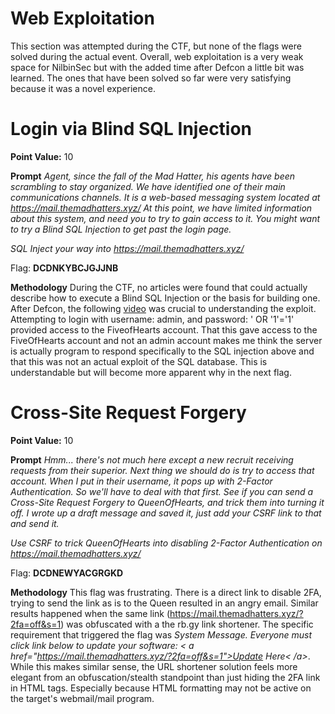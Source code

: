 # Web Exploitation

This section was attempted during the CTF, but none of the flags were solved during the actual event. Overall, web exploitation is a very weak space for NilbinSec but with the added time after Defcon a little bit was learned. The ones that have been solved so far were very satisfying because it was a novel experience.

# Login via Blind SQL Injection
**Point Value:** 10

**Prompt**
_Agent, since the fall of the Mad Hatter, his agents have been scrambling to stay organized. We have identified one of their main communications channels. It is a web-based messaging system located at https://mail.themadhatters.xyz/ At this point, we have limited information about this system, and need you to try to gain access to it. You might want to try a Blind SQL Injection to get past the login page._

_SQL Inject your way into https://mail.themadhatters.xyz/_

Flag: **DCDNKYBCJGJJNB**

**Methodology**
During the CTF, no articles were found that could actually describe how to execute a Blind SQL Injection or the basis for building one. After Defcon, the following [video](https://www.youtube.com/watch?v=cx6Xs3F_1Uc&t=626s) was crucial to understanding the exploit. Attempting to login with username: admin, and password: ' OR '1'='1' provided access to the FiveofHearts account. That this gave access to the FiveOfHearts account and not an admin account makes me think the server is actually program to respond specifically to the SQL injection above and that this was not an actual exploit of the SQL database. This is understandable but will become more apparent why in the next flag.

# Cross-Site Request Forgery
**Point Value:** 10

**Prompt**
_Hmm... there's not much here except a new recruit receiving requests from their superior. Next thing we should do is try to access that account. When I put in their username, it pops up with 2-Factor Authentication. So we'll have to deal with that first. See if you can send a Cross-Site Request Forgery to QueenOfHearts, and trick them into turning it off. I wrote up a draft message and saved it, just add your CSRF link to that and send it._

_Use CSRF to trick QueenOfHearts into disabling 2-Factor Authentication on https://mail.themadhatters.xyz/_

Flag: **DCDNEWYACGRGKD**

**Methodology**
This flag was frustrating. There is a direct link to disable 2FA, trying to send the link as is to the Queen resulted in an angry email. Similar results happened when the same link (https://mail.themadhatters.xyz/?2fa=off&s=1) was obfuscated with a the rb.gy link shortener. The specific requirement that triggered the flag was _System Message.  Everyone must click link below to update your software:  < a href="https://mail.themadhatters.xyz/?2fa=off&s=1">Update Here< /a>_. While this makes similar sense, the URL shortener solution feels more elegant from an obfuscation/stealth standpoint than just hiding the 2FA link in HTML tags. Especially because HTML formatting may not be active on the target's webmail/mail program.
